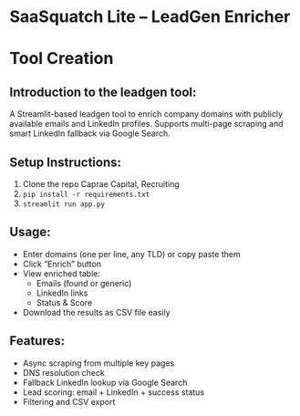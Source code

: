 # SaaSquatch Lite – LeadGen Enricher

# Tool Creation

## Introduction to the leadgen tool:
A Streamlit-based leadgen tool to enrich company domains with publicly available emails and LinkedIn profiles. Supports multi-page scraping and smart LinkedIn fallback via Google Search.

## Setup Instructions:
1. Clone the repo  Caprae Capital, Recruiting
2. `pip install -r requirements.txt`  
3. `streamlit run app.py`

## Usage:
- Enter domains (one per line, any TLD) or copy paste them
- Click “Enrich” button
- View enriched table:
  - Emails (found or generic)
  - LinkedIn links
  - Status & Score
- Download the results as CSV file easily

## Features:
- Async scraping from multiple key pages
- DNS resolution check
- Fallback LinkedIn lookup via Google Search
- Lead scoring: email + LinkedIn + success status
- Filtering and CSV export
